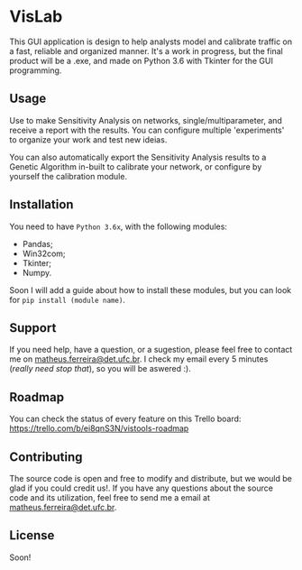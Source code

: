 # VisLab

This GUI application is design to help analysts model and calibrate traffic on a fast, reliable and organized manner.
It's a work in progress, but the final product will be a .exe, and made on Python 3.6 with Tkinter for the GUI programming.

## Usage

Use to make Sensitivity Analysis on networks, single/multiparameter, and receive a report with the results. You can configure multiple 'experiments' to organize your work and test new ideias.

You can also automatically export the Sensitivity Analysis results to a Genetic Algorithm in-built to calibrate your network, or configure by yourself the calibration module.

## Installation
You need to have `Python 3.6x`, with the following modules:
- Pandas;
- Win32com;
- Tkinter;
- Numpy.

Soon I will add a guide about how to install these modules, but you can look for `pip install (module name)`.


## Support
If you need help, have a question, or a sugestion, please feel free to contact me on matheus.ferreira@det.ufc.br. I check my email every 5 minutes (_really need stop that_), so you will be aswered :).


## Roadmap
You can check the status of every feature on this Trello board:
https://trello.com/b/ei8qnS3N/vistools-roadmap

## Contributing

The source code is open and free to modify and distribute, but we would be glad if you could credit us!. If you have any questions about the source code and its utilization, feel free to send me a email at matheus.ferreira@det.ufc.br.

## License
Soon!
